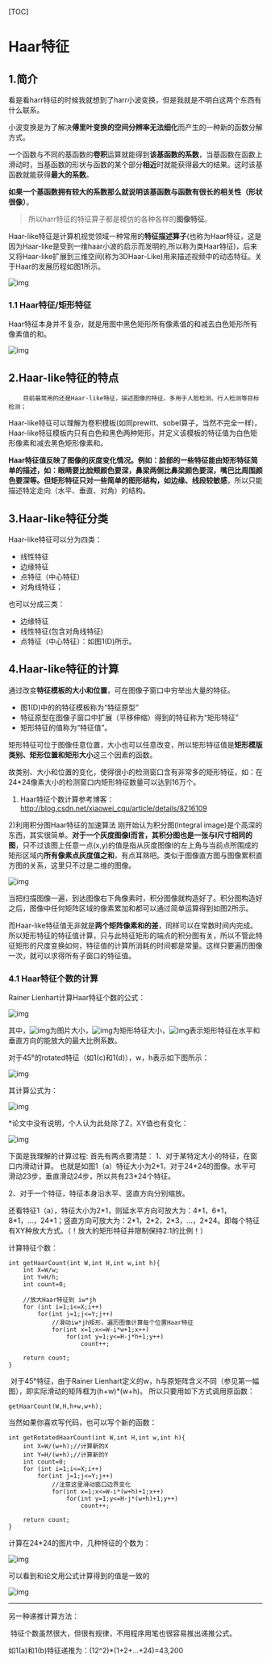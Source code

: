 [TOC]

# Haar特征

## 1.简介

​		看是看harr特征的时候我就想到了harr小波变换，但是我就是不明白这两个东西有什么联系。 

​		小波变换是为了解决**傅里叶变换的空间分辨率无法细化**而产生的一种新的函数分解方式。

​		一个函数与不同的基函数的**卷积**运算就能得到**该基函数的系数**，当基函数在函数上滑动时，当基函数的形状与函数的某个部分**相近**时就能获得最大的结果。这时该基函数就能获得**最大的系数**。

​		**如果一个基函数拥有较大的系数那么就说明该基函数与函数有很长的相关性（形状很像）**。

> 所以harr特征的特征算子都是模仿的各种各样的**图像特征**。 

​		Haar-like特征是计算机视觉领域一种常用的**特征描述算子**(也称为Haar特征，这是因为Haar-like是受到一维haar小波的启示而发明的,所以称为类Haar特征)，后来又将Haar-like扩展到三维空间(称为3DHaar-Like)用来描述视频中的动态特征。关于Haar的发展历程如图1所示。

![img](https://img-blog.csdn.net/20170106143949414?watermark/2/text/aHR0cDovL2Jsb2cuY3Nkbi5uZXQvdTAxMjUwNzAyMg==/font/5a6L5L2T/fontsize/400/fill/I0JBQkFCMA==/dissolve/70/gravity/SouthEast)

### 1.1 Haar特征/矩形特征

​		Haar特征本身并不复杂，就是用图中黑色矩形所有像素值的和减去白色矩形所有像素值的和。

![img](https://img-my.csdn.net/uploads/201211/23/1353646276_1594.png)

## 2.Haar-like特征的特点

 		目前最常用的还是Haar-like特征，描述图像的特征，多用于人脸检测、行人检测等目标检测；

​		Haar-like特征可以理解为卷积模板(如同prewitt、sobel算子，当然不完全一样)，Haar-like特征模板内只有白色和黑色两种矩形，并定义该模板的特征值为白色矩形像素和减去黑色矩形像素和。

​		**Haar特征值反映了图像的灰度变化情况。**例如：脸部的一些特征能由矩形特征简单的描述，如：眼睛要比脸颊颜色要深，鼻梁两侧比鼻梁颜色要深，嘴巴比周围颜色要深等。但矩形特征只对一些简单的图形结构，如**边缘、线段较敏感**，所以只能描述特定走向（水平、垂直、对角）的结构。

## 3.Haar-like特征分类

Haar-like特征可以分为四类：

* 线性特征
* 边缘特征
* 点特征（中心特征）
* 对角线特征；

也可以分成三类：

* 边缘特征
* 线性特征(包含对角线特征)
* 点特征（中心特征）：如图1(D)所示。

## 4.Haar-like特征的计算

​			通过改变**特征模板的大小和位置**，可在图像子窗口中穷举出大量的特征。

* 图1(D)中的的特征模板称为“特征原型”
* 特征原型在图像子窗口中扩展（平移伸缩）得到的特征称为“矩形特征”
* 矩形特征的值称为“特征值”。

​		矩形特征可位于图像任意位置，大小也可以任意改变，所以矩形特征值是**矩形模版类别、矩形位置和矩形大小**这三个因素的函数。

​		故类别、大小和位置的变化，使得很小的检测窗口含有非常多的矩形特征，如：在24*24像素大小的检测窗口内矩形特征数量可以达到16万个。

1) Haar特征个数计算参考博客：
http://blog.csdn.net/xiaowei_cqu/article/details/8216109

2)利用积分图Haar特征的加速算法
        刚开始认为积分图(Integral image)是个高深的东西，其实很简单。**对于一个灰度图像I而言，其积分图也是一张与I尺寸相同的图**，只不过该图上任意一点(x,y)的值是指从灰度图像I的左上角与当前点所围成的矩形区域内**所有像素点灰度值之和**，有点耳熟吧。类似于图像直方图与图像累积直方图的关系，这里只不过是二维的图像。

![img](https://img-blog.csdn.net/20170106144447093?watermark/2/text/aHR0cDovL2Jsb2cuY3Nkbi5uZXQvdTAxMjUwNzAyMg==/font/5a6L5L2T/fontsize/400/fill/I0JBQkFCMA==/dissolve/70/gravity/SouthEast)

​		当把扫描图像一遍，到达图像右下角像素时，积分图像就构造好了。积分图构造好之后，图像中任何矩阵区域的像素累加和都可以通过简单运算得到如图2所示。

​		而Haar-like特征值无非就是**两个矩阵像素和的差**，同样可以在常数时间内完成。所以矩形特征的特征值计算，只与此特征矩形的端点的积分图有关，所以不管此特征矩形的尺度变换如何，特征值的计算所消耗的时间都是常量。这样只要遍历图像一次，就可以求得所有子窗口的特征值。

### 4.1 Haar特征个数的计算

Rainer Lienhart计算Haar特征个数的公式：

![img](https://img-my.csdn.net/uploads/201211/23/1353646336_9902.png)


其中，![img](https://img-my.csdn.net/uploads/201211/23/1353646436_5972.png)为图片大小，![img](https://img-my.csdn.net/uploads/201211/23/1353646449_1838.png)为矩形特征大小，![img](https://img-my.csdn.net/uploads/201211/23/1353646455_6574.png)表示矩形特征在水平和垂直方向的能放大的最大比例系数。

对于45°的rotated特征（如1(c)和1(d)），w，h表示如下图所示：

![img](https://img-my.csdn.net/uploads/201211/23/1353647051_9429.png)

其计算公式为：

![img](https://img-my.csdn.net/uploads/201211/23/1353646944_2705.png)

*论文中没有说明，个人认为此处除了Z，XY值也有变化：

![img](https://img-my.csdn.net/uploads/201211/23/1353648245_1409.png)

下面是我理解的计算过程:
首先有两点要清楚：
1、对于某特定大小的特征，在窗口内滑动计算。
      也就是如图1（a）特征大小为2\*1，对于24\*24的图像。水平可滑动23步，垂直滑动24步，所以共有23\*24个特征。

2、对于一个特征，特征本身沿水平、竖直方向分别缩放。

​      还看特征1（a），特征大小为2\*1，则延水平方向可放大为：4\*1，6\*1，8\*1，…，24\*1；竖直方向可放大为：2\*1，2\*2，2\*3，…，2\*24。即每个特征有XY种放大方式。（！放大的矩形特征并限制保持2:1的比例！）

计算特征个数：

~~~
int getHaarCount(int W,int H,int w,int h){
	int X=W/w;
	int Y=H/h;
	int count=0;
 
	//放大Haar特征到 iw*jh
	for (int i=1;i<=X;i++)
		for(int j=1;j<=Y;j++)
			//滑动iw*jh矩形，遍历图像计算每个位置Haar特征
			for(int x=1;x<=W-i*w+1;x++)
				for(int y=1;y<=H-j*h+1;y++)
					count++;
 
	return count;
}

~~~

​		对于45°特征，由于Rainer Lienhart定义的w，h与原矩阵含义不同（参见第一幅图），即实际滑动的矩阵框为(h+w)*(w+h)。
所以只要用如下方式调用原函数：

~~~
getHaarCount(W,H,h+w,w+h);
~~~

当然如果你喜欢写代码，也可以写个新的函数：

~~~
int getRotatedHaarCount(int W,int H,int w,int h){
	int X=W/(w+h);//计算新的X
	int Y=H/(w+h);//计算新的Y
	int count=0;
	for (int i=1;i<=X;i++)
		for(int j=1;j<=Y;j++)
			//注意这里滑动窗口边界变化
			for(int x=1;x<=W-i*(w+h)+1;x++)
				for(int y=1;y<=H-j*(w+h)+1;y++)
					count++;
 
	return count;
}
~~~

计算在24*24的图片中，几种特征的个数为：

![img](https://img-my.csdn.net/uploads/201211/23/1353647342_1046.png)

可以看到和论文用公式计算得到的值是一致的

![img](https://img-my.csdn.net/uploads/201211/23/1353647405_9999.png)

---------------------
另一种递推计算方法：

​		特征个数虽然很大，但很有规律，不用程序用笔也很容易推出递推公式。

如1(a)和1(b)特征递推为：(12^2)*(1+2+...+24)=43,200